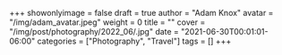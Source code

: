 +++
showonlyimage = false
draft = true
author = "Adam Knox"
avatar = "/img/adam_avatar.jpeg"
weight = 0
title = ""
cover = "/img/post/photography/2022_06/.jpg"
date = "2021-06-30T00:01:01-06:00"
categories = ["Photography", "Travel"]
tags = []
+++
<!--more-->
